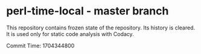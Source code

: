 # perl-time-local - master branch

This repository contains frozen state of the repository.
Its history is cleared. It is used only for static code
analysis with Codacy.

Commit Time: 1704344800